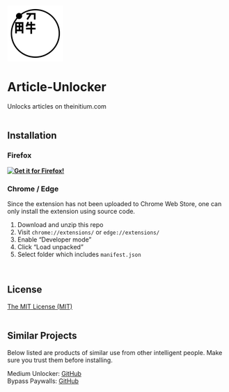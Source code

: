 ![Icon](https://github.com/YS-Wong/Article-Unlocker/blob/main/images/article_unlocker128.png)
# Article-Unlocker
Unlocks articles on theinitium.com  
<br>

## Installation
### Firefox
**[![Get it for Firefox!](https://extensionworkshop.com/assets/img/documentation/publish/get-the-addon-178x60px.dad84b42.png)](https://addons.mozilla.org/firefox/addon/adaptive-tab-bar-color/?utm_source=github.com&utm_medium=git&utm_content=download-button&campaign=github)**  
### Chrome / Edge
Since the extension has not been uploaded to Chrome Web Store, one can only install the extension using source code.  
1. Download and unzip this repo
2. Visit `chrome://extensions/` or `edge://extensions/`
3. Enable “Developer mode”
4. Click “Load unpacked”
5. Select folder which includes `manifest.json`
<br>

## License
[The MIT License (MIT)](https://raw.githubusercontent.com/YS-Wong/Article-Unlocker/main/LICENSE)  
<br>

## Similar Projects
Below listed are products of similar use from other intelligent people. Make sure you trust them before installing.  

Medium Unlocker: [GitHub](https://github.com/und3fined/medium-unlocker)  
Bypass Paywalls: [GitHub](https://github.com/iamadamdev/bypass-paywalls-chrome)  
<br>
